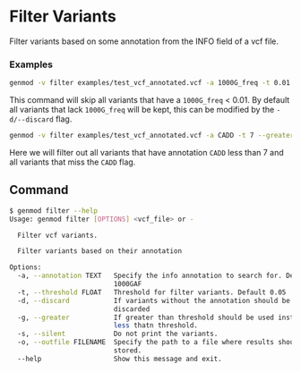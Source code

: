# Filter Variants #

Filter variants based on some annotation from the INFO field of a vcf file.

### Examples ###

```bash
genmod -v filter examples/test_vcf_annotated.vcf -a 1000G_freq -t 0.01
```

This command will skip all variants that have a ```1000G_freq``` < 0.01.
By default all variants that lack ```1000G_freq``` will be kept, this can be modified by the ```-d/--discard``` flag.

```bash
genmod -v filter examples/test_vcf_annotated.vcf -a CADD -t 7 --greater --discard
```

Here we will filter out all variants that have annotation ```CADD``` less than 7 and all variants that miss the ```CADD``` flag.

## Command ##

```bash
$ genmod filter --help
Usage: genmod filter [OPTIONS] <vcf_file> or -

  Filter vcf variants.

  Filter variants based on their annotation

Options:
  -a, --annotation TEXT   Specify the info annotation to search for. Default
                          1000GAF
  -t, --threshold FLOAT   Threshold for filter variants. Default 0.05
  -d, --discard           If variants without the annotation should be
                          discarded
  -g, --greater           If greater than threshold should be used instead of
                          less thatn threshold.
  -s, --silent            Do not print the variants.
  -o, --outfile FILENAME  Specify the path to a file where results should be
                          stored.
  --help                  Show this message and exit.
```

